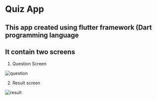 # Quiz App
## This app created using flutter framework (Dart programming language

## It contain two screens

1. Question Screen

![question](https://user-images.githubusercontent.com/56017399/112259674-c214b300-8c79-11eb-9243-409771cb4e8b.jpg)


2. Result screen

![result](https://user-images.githubusercontent.com/56017399/112259682-c4770d00-8c79-11eb-9232-2e6967070bb9.jpg)

